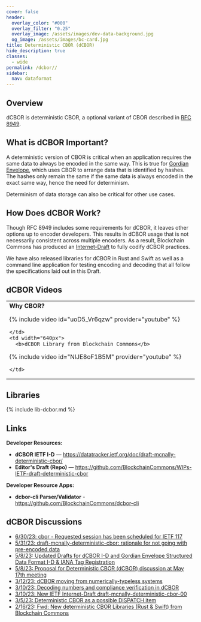 ```yaml
---
cover: false
header:
  overlay_color: "#000"
  overlay_filter: "0.25"
  overlay_image: /assets/images/dev-data-background.jpg
  og_image: /assets/images/bc-card.jpg
title: Deterministic CBOR (dCBOR)
hide_description: true
classes:
  - wide
permalink: /dcbor//
sidebar:
  nav: dataformat
---
```


## Overview

dCBOR is deterministic CBOR, a optional variant of CBOR described in
[RFC 8949](https://www.rfc-editor.org/rfc/rfc8949.html#name-deterministically-encoded-c).

## What is dCBOR Important?

A deterministic version of CBOR is critical when an application
requires the same data to always be encoded in the same way. This is
true for [Gordian Envelope](/Envelope/), which uses CBOR to arrange
data that is identified by hashes. The hashes only remain the same if
the same data is always encoded in the exact same way, hence the need
for determinism.

Determinism of data storage can also be critical for other use cases.

## How Does dCBOR Work?

Though RFC 8949 includes some requirements for dCBOR, it leaves other
options up to encoder developers. This results in dCBOR usage that is
not necessarily consistent across multiple encoders. As a result,
Blockchain Commons has produced an
[Internet-Draft](https://datatracker.ietf.org/doc/draft-mcnally-deterministic-cbor/)
to fully codify dCBOR practices.

We have also released libraries for dCBOR in Rust and Swift as well as
a command line application for testing encoding and decoding that all
follow the specifications laid out in this Draft.

## dCBOR Videos


<table width="100%">
  <tr>
    <td width="640px">
      <b>Why CBOR?</b>

{% include video id="uoD5_Vr6qzw" provider="youtube" %}

    </td>
    <td width="640px">
      <b>dCBOR Library from Blockchain Commons</b>

{% include video id="NlJE8oF1B5M" provider="youtube" %}

    </td>
  </tr>
</table>

## Libraries

{% include lib-dcbor.md %}

## Links

**Developer Resources:**

* **dCBOR IETF I-D** — https://datatracker.ietf.org/doc/draft-mcnally-deterministic-cbor/
* **Editor's Draft (Repo)** — https://github.com/BlockchainCommons/WIPs-IETF-draft-deterministic-cbor


**Developer Resource Apps:**

* **dcbor-cli Parser/Validator** - https://github.com/BlockchainCommons/dcbor-cli

## dCBOR Discussions

* [6/30/23: cbor - Requested session has been scheduled for IETF 117](https://mailarchive.ietf.org/arch/browse/cbor/?gbt=1&index=X4K-UjBZP6wxxZdWgBYEfCp2vH4)
* [5/31/23: draft-mcnally-deterministic-cbor: rationale for not going with pre-encoded data](https://mailarchive.ietf.org/arch/msg/cbor/X4K-UjBZP6wxxZdWgBYEfCp2vH4/)
* [5/8/23: Updated Drafts for dCBOR I-D and Gordian Envelope Structured Data Format I-D & IANA Tag Registration](https://mailarchive.ietf.org/arch/msg/cbor/DOUxXB-IMTPtvDeGh13ob-IjJsE/)
* [5/8/23:  Proposal for Deterministic CBOR (dCBOR) discussion at May 17th meeting](https://mailarchive.ietf.org/arch/msg/cbor/G1oXN5DlSpAt7TI5re-fb1lL69I/)
* [3/12/23: dCBOR moving from numerically-typeless systems](https://mailarchive.ietf.org/arch/msg/cbor/aiGvqw1-sQWJ4pXY3zzQuWwNVzE/)
* [3/10/23: Decoding numbers and compliance verification in dCBOR](https://mailarchive.ietf.org/arch/msg/cbor/LUQ0lMaAA1ADGuRtb1VLahnlQUg/)
* [3/10/23: New IETF Internet-Draft draft-mcnally-deterministic-cbor-00](https://mailarchive.ietf.org/arch/msg/cbor/fnz_F5lQNiDiTJFAaJGB3YJdPik/)
* [3/5/23: Deterministic CBOR as a possible DISPATCH item](https://mailarchive.ietf.org/arch/msg/cbor/qMAOUa8-wIZn5Ts2_53VunGu7Co/)
* [2/16/23: Fwd: New deterministic CBOR Libraries (Rust & Swift) from Blockchain Commons](https://mailarchive.ietf.org/arch/msg/cbor/l7nzQHFjfpK9nfBOHiQ1L-Rr558/)
